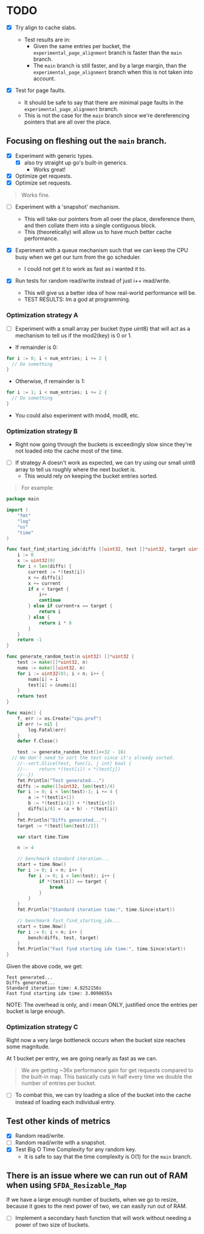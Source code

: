 # TODO

- [x] Try align to cache slabs.
  - Test results are in:
    - Given the same entries per bucket, the `experimental_page_alignment` branch is faster than the `main` branch.
    - The `main` branch is still faster, and by a large margin, than the `experimental_page_alignment` branch when this is not taken into account.

- [x] Test for page faults.
  - It should be safe to say that there are minimal page faults in the `experimental_page_alignment` branch.
  - This is not the case for the `main` branch since we're dereferencing pointers that are all over the place.

## Focusing on fleshing out the `main` branch.

- [x] Experiment with generic types.
  - [x] also try straight up go's built-in generics.
    - Works great!

- [x] Optimize get requests.
- [x] Optimize set requests.

> Works fine.

- [ ] Experiment with a 'snapshot' mechanism.
  - This will take our pointers from all over the place, dereference them, and then collate them into a single contiguous block.
  - This (theoretically) will allow us to have much better cache performance.

- [x] Experiment with a queue mechanism such that we can keep the CPU busy when we get our turn from the go scheduler.
  - I could not get it to work as fast as i wanted it to.

- [x] Run tests for random read/write instead of just i++ read/write.
  - This will give us a better idea of how real-world performance will be.
  - TEST RESULTS: Im a god at programming.

### Optimization strategy A

- [ ] Experiment with a small array per bucket (type uint8) that will act as a mechanism to tell us if the mod2(key) is 0 or 1.

- If remainder is 0:

```go
for i := 0; i < num_entries; i += 2 {
  // Do something
}
```

- Otherwise, if remainder is 1:

```go
for i := 1; i < num_entries; i += 2 {
  // Do something
}
```

- You could also experiment with mod4, mod8, etc.

### Optimization strategy B

- Right now going through the buckets is exceedingly slow since they're not loaded into the cache most of the time.

- [ ] If strategy A doesn't work as expected, we can try using our small uint8 array to tell us roughly where the next bucket is.
  - This would rely on keeping the bucket entries sorted.

> For example:

```go
package main

import (
	"fmt"
	"log"
	"os"
	"time"
)

func fast_find_starting_idx(diffs []uint32, test []*uint32, target uint32) int {
	i := 0
	x := uint32(0)
	for i < len(diffs) {
		current := *(test[i])
		x += diffs[i]
		x += current
		if x < target {
			i++
			continue
		} else if current+x == target {
			return i
		} else {
			return i * 8
		}
	}
	return -1
}

func generate_random_test(n uint32) []*uint32 {
	test := make([]*uint32, n)
	nums := make([]uint32, n)
	for i := uint32(0); i < n; i++ {
		nums[i] = i
		test[i] = &nums[i]
	}
	return test
}

func main() {
	f, err := os.Create("cpu.prof")
	if err != nil {
		log.Fatal(err)
	}
	defer f.Close()

	test := generate_random_test(1<<32 - 16)
  // We don't need to sort the test since it's already sorted.
	//--sort.Slice(test, func(i, j int) bool {
	//--	return *(test[i]) < *(test[j])
	//--})
	fmt.Println("Test generated...")
	diffs := make([]uint32, len(test)/4)
	for i := 0; i < len(test)-1; i += 4 {
		a := *(test[i+1])
		b := *(test[i+2]) + *(test[i+3])
		diffs[i/4] = (a + b) - *(test[i])
	}
	fmt.Println("Diffs generated...")
	target := *(test[len(test)/2])

	var start time.Time

	n := 4

	// benchmark standard iteration...
	start = time.Now()
	for i := 0; i < n; i++ {
		for i := 0; i < len(test); i++ {
			if *(test[i]) == target {
				break
			}
		}
	}
	fmt.Println("Standard iteration time:", time.Since(start))

	// benchmark fast_find_starting_idx...
	start = time.Now()
	for i := 0; i < n; i++ {
		bench(diffs, test, target)
	}
	fmt.Println("Fast find starting idx time:", time.Since(start))
}
```

Given the above code, we get:

```text
Test generated...
Diffs generated...
Standard iteration time: 4.9252156s
Fast find starting idx time: 3.0098655s
```

NOTE: The overhead is only, and i mean ONLY, justified once the entries per bucket is large enough.

### Optimization strategy C

Right now a very large bottleneck occurs when the bucket size reaches some magnitude.

At 1 bucket per entry, we are going nearly as fast as we can.

> We are getting ~36x performance gain for get requests compared to the built-in map.
> This basically cuts in half every time we double the number of entries per bucket.

- [ ] To combat this, we can try loading a slice of the bucket into the cache instead of loading each individual entry.

## Test other kinds of metrics

- [x] Random read/write.
- [ ] Random read/write with a snapshot.
- [x] Test Big O Time Complexity for any random key.
  - It is safe to say that the time complexity is O(1) for the `main` branch.

## There is an issue where we can run out of RAM when using `SFDA_Resizable_Map`

If we have a large enough number of buckets, when we go to resize, because it goes to the next power of two, we can easily run out of RAM.

- [ ] Implement a secondary hash function that will work without needing a power of two size of buckets.
